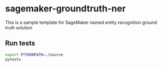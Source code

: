 # sagemaker-groundtruth-ner
This is a sample template for SageMaker named entity recognition ground truth solution

## Run tests

```bash
export PYTHONPATH=./source
pytests
```
